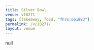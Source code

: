 ```yaml
---
title: Silver Bowl
venue: v18271
tags: [takeaway, food, "fhrs:661883"]
permalink: /v/18271/
layout: venue
---
```

null